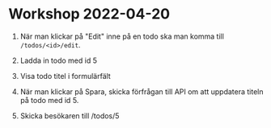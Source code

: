 # Workshop 2022-04-20

1. När man klickar på "Edit" inne på en todo ska man komma till `/todos/<id>/edit`.

2. Ladda in todo med id 5

3. Visa todo titel i formulärfält

4. När man klickar på Spara, skicka förfrågan till API om att uppdatera titeln på todo med id 5.

5. Skicka besökaren till /todos/5
